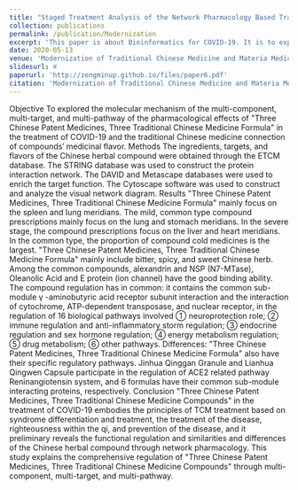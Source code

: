 ```yaml
---
title: "Staged Treatment Analysis of the Network Pharmacology Based Traditional Chinese Medicine Compound Three Chinese Patent Medicines, Three Traditional Chinese Medicine Formula in the Treatment of COVID-19 (in Chinese with English abstract)"
collection: publications
permalink: /publication/Modernization
excerpt: 'This paper is about Bioinformatics for COVID-19. It is to explored the molecular mechanism of the multi-component, multi-target, and multi-pathway of the pharmacological effects of "Three Chinese Patent Medicines, Three Traditional Chinese Medicine Formula" in the treatment of COVID-19 and the traditional Chinese medicine connection of compounds′ medicinal flavor by bioinformatics.'
date: 2020-05-13
venue: 'Modernization of Traditional Chinese Medicine and Materia Medica-World Science and Technology'
slidesurl: #
paperurl: 'http://zengminup.github.io/files/paper6.pdf'
citation: 'Modernization of Traditional Chinese Medicine and Materia Medica-World Science and Technology. 2021,23(02):358-384. (Ranking:2/3,Supervisor first,IF=2.4)'
---
```


Objective To explored the molecular mechanism of the multi-component, multi-target, and multi-pathway of the pharmacological effects of "Three Chinese Patent Medicines, Three Traditional Chinese Medicine Formula" in the treatment of COVID-19 and the traditional Chinese medicine connection of compounds′ medicinal flavor. Methods The ingredients, targets, and flavors of the Chinese herbal compound were obtained through the ETCM database. The STRING database was used to construct the protein interaction network. The DAVID and Metascape databases were used to enrich the target function. The Cytoscape software was used to construct and analyze the visual network diagram. Results "Three Chinese Patent Medicines, Three Traditional Chinese Medicine Formula" mainly focus on the spleen and lung meridians. The mild, common type compound prescriptions mainly focus on the lung and stomach meridians. In the severe stage, the compound prescriptions focus on the liver and heart meridians. In the common type, the proportion of compound cold medicines is the largest. "Three Chinese Patent Medicines, Three Traditional Chinese Medicine Formula" mainly include bitter, spicy, and sweet Chinese herb. Among the common compounds, alexandrin and NSP (N7-MTase), Oleanolic Acid and E protein (ion channel) have the good binding ability. The compound regulation has in common: it contains the common sub-module γ -aminobutyric acid receptor subunit interaction and the interaction of cytochrome, ATP-dependent transposase, and nuclear receptor, in the regulation of 16 biological pathways involved ① neuroprotection role; ② immune regulation and anti-inflammatory storm regulation; ③ endocrine regulation and sex hormone regulation; ④ energy metabolism regulation; ⑤ drug metabolism; ⑥ other pathways. Differences: "Three Chinese Patent Medicines, Three Traditional Chinese Medicine Formula" also have their specific regulatory pathways. Jinhua Qinggan Granule and Lianhua Qingwen Capsule participate in the regulation of ACE2 related pathway Reninangiotensin system, and 6 formulas have their common sub-module interacting proteins, respectively. Conclusion "Three Chinese Patent Medicines, Three Traditional Chinese Medicine Compounds" in the treatment of COVID-19 embodies the principles of TCM treatment based on syndrome differentiation and treatment, the treatment of the disease, righteousness within the qi, and prevention of the disease, and it preliminary reveals the functional regulation and similarities and differences of the Chinese herbal compound through network pharmacology. This study explains the comprehensive regulation of "Three Chinese Patent Medicines, Three Traditional Chinese Medicine Compounds" through multi-component, multi-target, and multi-pathway.